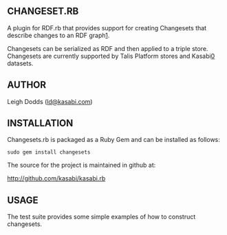 CHANGESET.RB
------------

A plugin for RDF.rb that provides support for creating Changesets that describe changes to an RDF 
graph[1]. 

Changesets can be serialized as RDF and then applied to a triple store. Changesets are currently supported 
by Talis Platform stores and Kasabi[0] datasets.

AUTHOR
------

Leigh Dodds (ld@kasabi.com)

INSTALLATION
------------

Changesets.rb is packaged as a Ruby Gem and can be installed as follows:

	sudo gem install changesets
	
The source for the project is maintained in github at:

http://github.com/kasabi/kasabi.rb

USAGE
-----

The test suite provides some simple examples of how to construct changesets.

[0]: [http://kasabi.com]
[1]: [http://vocab.org/changeset/schema.html]